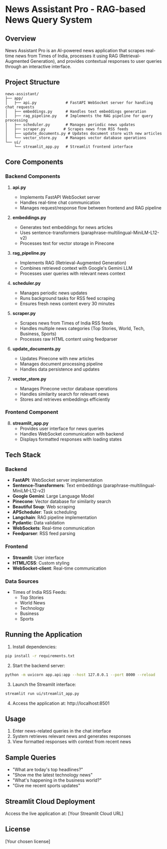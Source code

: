 # News Assistant Pro - RAG-based News Query System

## Overview
News Assistant Pro is an AI-powered news application that scrapes real-time news from Times of India, processes it using RAG (Retrieval-Augmented Generation), and provides contextual responses to user queries through an interactive interface.

## Project Structure
```
news-assistant/
├── app/
│   ├── api.py             # FastAPI WebSocket server for handling chat requests
│   ├── embeddings.py      # Handles text embeddings generation
│   ├── rag_pipeline.py    # Implements the RAG pipeline for query processing
│   ├── scheduler.py       # Manages periodic news updates
│   ├── scraper.py        # Scrapes news from RSS feeds
│   ├── update_documents.py # Updates document store with new articles
│   └── vector_store.py    # Manages vector database operations
└── ui/
    └── streamlit_app.py   # Streamlit frontend interface
```

## Core Components

### Backend Components

1. **api.py**
   - Implements FastAPI WebSocket server
   - Handles real-time chat communication
   - Manages request/response flow between frontend and RAG pipeline

2. **embeddings.py**
   - Generates text embeddings for news articles
   - Uses sentence-transformers (paraphrase-multilingual-MiniLM-L12-v2)
   - Processes text for vector storage in Pinecone

3. **rag_pipeline.py**
   - Implements RAG (Retrieval-Augmented Generation)
   - Combines retrieved context with Google's Gemini LLM
   - Processes user queries with relevant news context

4. **scheduler.py**
   - Manages periodic news updates
   - Runs background tasks for RSS feed scraping
   - Ensures fresh news content every 30 minutes

5. **scraper.py**
   - Scrapes news from Times of India RSS feeds
   - Handles multiple news categories (Top Stories, World, Tech, Business, Sports)
   - Processes raw HTML content using feedparser

6. **update_documents.py**
   - Updates Pinecone with new articles
   - Manages document processing pipeline
   - Handles data persistence and updates

7. **vector_store.py**
   - Manages Pinecone vector database operations
   - Handles similarity search for relevant news
   - Stores and retrieves embeddings efficiently

### Frontend Component

8. **streamlit_app.py**
   - Provides user interface for news queries
   - Handles WebSocket communication with backend
   - Displays formatted responses with loading states

## Tech Stack

### Backend
- **FastAPI**: WebSocket server implementation
- **Sentence-Transformers**: Text embeddings (paraphrase-multilingual-MiniLM-L12-v2)
- **Google Gemini**: Large Language Model
- **Pinecone**: Vector database for similarity search
- **Beautiful Soup**: Web scraping
- **APScheduler**: Task scheduling
- **Langchain**: RAG pipeline implementation
- **Pydantic**: Data validation
- **WebSockets**: Real-time communication
- **Feedparser**: RSS feed parsing

### Frontend
- **Streamlit**: User interface
- **HTML/CSS**: Custom styling
- **WebSocket-client**: Real-time communication

### Data Sources
- Times of India RSS Feeds:
  - Top Stories
  - World News
  - Technology
  - Business
  - Sports

## Running the Application

1. Install dependencies:
```bash
pip install -r requirements.txt
```

2. Start the backend server:
```bash
python -m uvicorn app.api:app --host 127.0.0.1 --port 8000 --reload
```

3. Launch the Streamlit interface:
```bash
streamlit run ui/streamlit_app.py
```

4. Access the application at: http://localhost:8501

## Usage
1. Enter news-related queries in the chat interface
2. System retrieves relevant news and generates responses
3. View formatted responses with context from recent news

## Sample Queries
- "What are today's top headlines?"
- "Show me the latest technology news"
- "What's happening in the business world?"
- "Give me recent sports updates"

## Streamlit Cloud Deployment
Access the live application at: [Your Streamlit Cloud URL]

## License
[Your chosen license]
